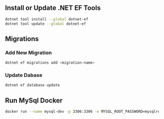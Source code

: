 ## Install or Update .NET EF Tools

```sh
dotnet tool install --global dotnet-ef
dotnet tool update --global dotnet-ef
```

## Migrations

### Add New Migration
```sh
dotnet ef migrations add <migration-name>
```

### Update Dabase
```sh
dotnet ef database update
```

## Run MySql Docker

```sh
docker run --name mysql-dev -p 3306:3306 -e MYSQL_ROOT_PASSWORD=mysqlrootpassword -d mysql:8.0
```